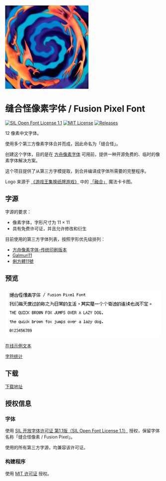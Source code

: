![banner](docs/logo.jpg)

# 缝合怪像素字体 / Fusion Pixel Font

[![SIL Open Font License 1.1](https://img.shields.io/badge/license-OFL--1.1-orange)](https://scripts.sil.org/OFL)
[![MIT License](https://img.shields.io/badge/license-MIT-green)](https://opensource.org/licenses/MIT)
[![Releases](https://img.shields.io/github/v/release/TakWolf/fusion-pixel-font)](https://github.com/TakWolf/fusion-pixel-font/releases)

12 像素中文字体。

使用多个第三方像素字体合并而成，因此命名为「缝合怪」。

创建这个字体，目的是在 [方舟像素字体](https://github.com/TakWolf/ark-pixel-font) 可用前，提供一种开源免费的、临时的像素字体解决方案。

这个项目提供了从第三方字模提取，到合并编译成字体所需要的完整程序。

Logo 来源于 [《游戏王集换纸牌游戏》](https://zh.wikipedia.org/wiki/%E9%81%8A%E6%88%B2%E7%8E%8B%E9%9B%86%E6%8F%9B%E7%B4%99%E7%89%8C%E9%81%8A%E6%88%B2) 中的 [「融合」](https://baike.baidu.com/item/%E8%9E%8D%E5%90%88/2290464) 魔法卡卡图。

## 字源

字源的要求：

- 像素字体，字形尺寸为 11 × 11
- 具有免费许可证，并且允许修改和衍生

目前使用的第三方字体列表，按照字形优先级排列：

- [方舟像素字体-传统印刷版本](https://github.com/TakWolf/ark-pixel-font)
- [Galmuri11](https://github.com/quiple/galmuri)
- [俐方體11號](https://github.com/ACh-K/Cubic-11)

## 预览

![preview.png](docs/preview.png)

[在线示例文本](https://fusion-pixel-font.takwolf.com)

[字符统计](docs/font-info.md)

## 下载

[下载地址](https://github.com/TakWolf/fusion-pixel-font/releases)

## 授权信息

### 字体

使用 [SIL 开放字体许可证 第1.1版（SIL Open Font License 1.1）](LICENSE-OFL) 授权，保留字体名称「缝合怪像素 / Fusion Pixel」。

使用的所有第三方字源，均兼容该许可证。

### 构建程序

使用 [MIT 许可证](LICENSE) 授权。
